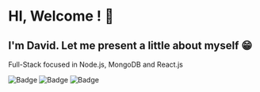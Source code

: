 # HI, Welcome ! 👋

## I'm David. Let me present a little about myself 😁

Full-Stack focused in Node.js, MongoDB and React.js 

![Badge](https://img.shields.io/static/v1?label=React&message=Framework&color=blue&?style=flat-square&logo=REACT)
![Badge](https://img.shields.io/static/v1?label=Node.js&message=Software&color=success?style=flat-square&logo=Node.js)
![Badge](https://img.shields.io/static/v1?label=MongoDB&message=DataBase&color=success?style=flat-square&logo=MongoDB)


<!--
**DaviNeves0/DaviNeves0** is a ✨ _special_ ✨ repository because its `README.md` (this file) appears on your GitHub profile.

Here are some ideas to get you started:

- 🔭 I’m currently working on ...
- 🌱 I’m currently learning ...
- 👯 I’m looking to collaborate on ...
- 🤔 I’m looking for help with ...
- 💬 Ask me about ...
- 📫 How to reach me: ...
- 😄 Pronouns: ...
- ⚡ Fun fact: ...
-->
